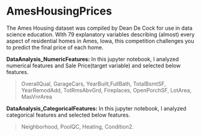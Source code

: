 # AmesHousingPrices


The Ames Housing dataset was compiled by Dean De Cock for use in data science education. With 79 explanatory variables describing (almost) every aspect of residential homes in Ames, Iowa, this competition challenges you to predict the final price of each home.

**DataAnalysis_NumericFeatures:** In this jupyter notebook, I analyzed numerical features and Sale Price(target variable) and selected below features.
>OverallQual, GarageCars, YearBuilt,FullBath, 
>TotalBsmtSF, YearRemodAdd, TotRmsAbvGrd, Fireplaces, 
>OpenPorchSF, LotArea, MasVnrArea
    
**DataAnalysis_CategoricalFeatures:** In this jupyter notebook, I analyzed categorical features and selected below features.
>Neighborhood, PoolQC, Heating, Condition2.


